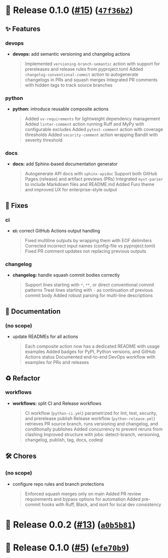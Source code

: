 # 🚀 Release 0.1.0 ([#15](https://github.com/the-reacher-data/massive-devops/pull/15)) ([`47f36b2`](https://github.com/the-reacher-data/massive-devops/commit/47f36b2b72d56f7e0c7e8763d5af355e7cc5901f))


## ✨ Features
### devops
- **devops:** add semantic versioning and changelog actions<br>
  > Implemented `versioning-branch-semantic` action with support for prereleases and release rules from pyproject.toml
  > Added `changelog-conventional-commit` action to autogenerate changelogs in PRs and squash merges
  > Integrated PR comments with hidden tags to track source branches


### python
- **python:** introduce reusable composite actions<br>
  > Added `uv-requirements` for lightweight dependency management
  > Added `linter-comment` action running Ruff and MyPy with configurable excludes
  > Added `pytest-comment` action with coverage thresholds
  > Added `security-comment` action wrapping Bandit with severity threshold


### docs
- **docs:** add Sphinx-based documentation generator<br>
  > Autogenerate API docs with `sphinx-apidoc`
  > Support both GitHub Pages (release) and artifact previews (PRs)
  > Integrated `myst-parser` to include Markdown files and README.md
  > Added Furo theme and improved UX for enterprise-style output



## 🐛 Fixes
### ci
- **ci:** correct GitHub Actions output handling<br>
  > Fixed multiline outputs by wrapping them with EOF delimiters
  > Corrected incorrect input names (config-file vs pyproject.toml)
  > Fixed PR comment updates not replacing previous outputs


### changelog
- **changelog:** handle squash commit bodies correctly<br>
  > Support lines starting with `*`, `**`, or direct conventional commit patterns
  > Treat lines starting with `-` as continuation of previous commit body
  > Added robust parsing for multi-line descriptions



## 📖 Documentation
### (no scope)
- update READMEs for all actions<br>
  > Each composite action now has a dedicated README with usage examples
  > Added badges for PyPI, Python versions, and GitHub Actions status
  > Documented end-to-end DevOps workflow with examples for PRs and releases




## ♻️ Refactor
### workflows
- **workflows:** split CI and Release workflows<br>
  > CI workflow (`python-ci.yml`) parametrized for lint, test, security, and prerelease publish
  > Release workflow (`python-release.yml`) retrieves PR source branch, runs versioning and changelog, and conditionally publishes
  > Added concurrency to prevent reruns from clashing
  > Improved structure with jobs: detect-branch, versioning, changelog, publish, tag, docs, codeql





## 🛠 Chores
### (no scope)
- configure repo rules and branch protections<br>
  > Enforced squash merges only on main
  > Added PR review requirements and bypass options for automation
  > Added pre-commit hooks with Ruff, Black, and isort for local dev consistency





# 🚀 Release 0.0.2 ([#13](https://github.com/the-reacher-data/massive-devops/pull/13)) ([`a0b5b81`](https://github.com/the-reacher-data/massive-devops/commit/a0b5b8121490b32fc8bcff86341a6ad418724612))












# 🚀 Release 0.1.0 ([#5](https://github.com/the-reacher-data/massive-devops/pull/5)) ([`efe70b9`](https://github.com/the-reacher-data/massive-devops/commit/efe70b96d686655c6bb03b4de2ff71e0d8b98d8f))
